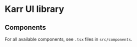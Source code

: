 # Karr UI library

## Components

For all available components, see `.tsx` files in `src/components`.
